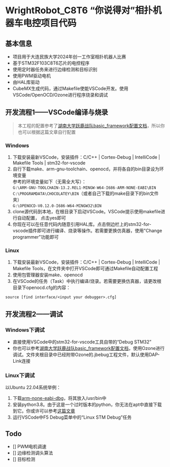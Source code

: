 # WrightRobot_C8T6 “你说得对”相扑机器车电控项目代码

## 基本信息  

- 项目用于大连民族大学2024年创一工作室相扑机器人比赛
- 基于STM32F103C8T6芯片的电控程序
- 使用定时器任务来进行边缘检测和目标识别
- 使用PWM驱动电机
- 由HAL库驱动
- CubeMX生成代码，通过Makefile使能VSCode开发。使用VSCode/OpenOCD/Ozone进行程序烧录和调试

## 开发流程1——VSCode编译与烧录

> 本工程的配置参考了[湖南大学跃鹿战队basic_framework配置文档](https://gitee.com/hnuyuelurm/basic_framework/blob/master/.Doc/VSCode+Ozone%E4%BD%BF%E7%94%A8%E6%96%B9%E6%B3%95.md)，所以你也可以根据这篇文章自行配置  

### Windows

1. 下载安装最新VSCode，安装插件：C/C++ | Cortex-Debug | IntelliCode | Makefile Tools | stm32-for-vscode
2. 自行下载make、arm-gnu-toolchain、openocd，并将各自的bin目录设为环境变量  
参考的环境变量如下（无需全大写）：  
`G:\ARM-GNU-TOOLCHAIN-13.2.REL1-MINGW-W64-I686-ARM-NONE-EABI\BIN`  
`C:\PROGRAMDATA\CHOCOLATEY\BIN`（或者自己下载的make目录下的bin文件夹）  
`G:\OPENOCD-V0.12.0-I686-W64-MINGW32\BIN`
3. clone源代码到本地，在根目录下启动VSCode。VSCode提示使用makefile进行自动配置，
点击yes即可
4. 你现在可以在任意代码内随意引用HAL库。点击侧边栏上的stm32-for-vscode插件即可进行编译、烧录等操作。若需要更换仿真器，使用"Change programmer"功能即可

### Linux

1. 下载安装最新VSCode，安装插件：C/C++ | Cortex-Debug | IntelliCode | Makefile Tools，在文件夹中打开VSCode即可通过Makefile自动配置工程
2. 使用包管理器安装make、openocd
3. 在VSCode的任务（Task）中执行编译/烧录。若需要更换仿真器，请更改根目录下openocd.cfg的内容：

`source [find interface/<input your debugger>.cfg]`

## 开发流程2——调试

### Windows下调试

- 直接使用VSCode中的stm32-for-vscode工具自带的“Debug STM32”
- 你也可以参考[湖南大学跃鹿战队basic_framework配置文档](https://gitee.com/hnuyuelurm/basic_framework/blob/master/.Doc/VSCode+Ozone%E4%BD%BF%E7%94%A8%E6%96%B9%E6%B3%95.md)，使用Ozone进行调试。文件夹根目录中已经附带Ozone的.jbebug工程文件，默认使用DAP-Link连接

### Linux下调试

以Ubuntu 22.04系统举例：

1. 下载[arm-none-eabi-dbg](https)，将其放入/usr/bin中
2. 安装python3.8。由于这是一个过时版本的python，你无法在apt中直接下载到它。你或许可以参考[这篇文章](https://www.cnblogs.com/jsxubar/p/17622352.html)
3. 运行VSCode中F5 Debug菜单中的“Linux STM Debug”任务

## Todo

- [] PWM电机调速
- [] 边缘检测调头算法
- [] 目标检测
